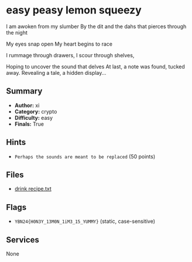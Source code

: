 # easy peasy lemon squeezy
I am awoken from my slumber
By the dit and the dahs that pierces through the night

My eyes snap open
My heart begins to race

I rummage through drawers, I scour through shelves,

Hoping to uncover the sound that delves
At last, a note was found, tucked away.
Revealing a tale, a hidden display...

## Summary
- **Author:** xi
- **Category:** crypto
- **Difficulty:** easy
- **Finals:** True

## Hints
- `Perhaps the sounds are meant to be replaced` (50 points)

## Files
- [drink recipe.txt](<dist/drink recipe.txt>)

## Flags
- `YBN24{H0N3Y_13M0N_1iM3_15_YUMMY}` (static, case-sensitive)

## Services
None
